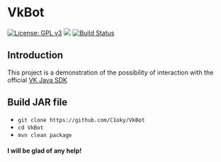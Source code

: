 # VkBot 
[![License: GPL v3](https://img.shields.io/badge/License-GPL%20v3-blue.svg)](LICENSE) 
<a href="https://vk.com/c1oky"><img src="https://img.shields.io/badge/Profile-VK-blue"></a>
[![Build Status](https://travis-ci.com/C1oky/VkBot.svg?branch=master)](https://travis-ci.com/C1oky/VkBot)


Introduction
-------------

This project is a demonstration of the possibility of interaction with the official [VK Java SDK](https://github.com/VKCOM/vk-java-sdk)

Build JAR file
-------------
- `git clone https://github.com/C1oky/VkBot`
- `cd VkBot`
- `mvn clean package`

#### I will be glad of any help!
